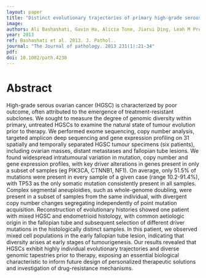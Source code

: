 ```yaml
---
layout: paper
title: "Distinct evolutionary trajectories of primary high-grade serous ovarian cancers revealed through spatial mutational profiling."
image: 
authors: Ali Bashashati, Gavin Ha, Alicia Tone, Jiarui Ding, Leah M Prentice, Andrew Roth, Jamie Rosner, Karey Shumansky, Steve Kalloger, Janine Senz, Winnie Yang, Melissa McConechy, Nataliya Melnyk, Michael Anglesio, Margaret T Y Luk, Kane Tse, Thomas Zeng, Richard Moore, Yongjun Zhao, Marco A Marra, Blake Gilks, Stephen Yip, David G Huntsman, Jessica N McAlpine, Sohrab P Shah
year: 2013
ref: Bashashati et al. 2013. J. Pathol..
journal: "The Journal of pathology. 2013 231(1):21-34"
pdf: 
doi: 10.1002/path.4230
---
```


# Abstract

High-grade serous ovarian cancer (HGSC) is characterized by poor outcome, often attributed to the emergence of treatment-resistant subclones. We sought to measure the degree of genomic diversity within primary, untreated HGSCs to examine the natural state of tumour evolution prior to therapy. We performed exome sequencing, copy number analysis, targeted amplicon deep sequencing and gene expression profiling on 31 spatially and temporally separated HGSC tumour specimens (six patients), including ovarian masses, distant metastases and fallopian tube lesions. We found widespread intratumoural variation in mutation, copy number and gene expression profiles, with key driver alterations in genes present in only a subset of samples (eg PIK3CA, CTNNB1, NF1). On average, only 51.5% of mutations were present in every sample of a given case (range 10.2-91.4%), with TP53 as the only somatic mutation consistently present in all samples. Complex segmental aneuploidies, such as whole-genome doubling, were present in a subset of samples from the same individual, with divergent copy number changes segregating independently of point mutation acquisition. Reconstruction of evolutionary histories showed one patient with mixed HGSC and endometrioid histology, with common aetiologic origin in the fallopian tube and subsequent selection of different driver mutations in the histologically distinct samples. In this patient, we observed mixed cell populations in the early fallopian tube lesion, indicating that diversity arises at early stages of tumourigenesis. Our results revealed that HGSCs exhibit highly individual evolutionary trajectories and diverse genomic tapestries prior to therapy, exposing an essential biological characteristic to inform future design of personalized therapeutic solutions and investigation of drug-resistance mechanisms.

